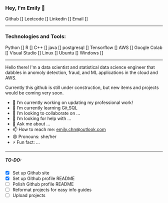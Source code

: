 <!--
**emilc-jpg/emilc-jpg** is a ✨ _special_ ✨ repository because its `README.md` (this file) appears on your GitHub profile.

Here are some ideas to get you started:

profile badges
https://github.com/Envoy-VC/awesome-badges

github https://img.shields.io/badge/GitHub-100000?style=for-the-badge&logo=github&logoColor=white
leetcode https://img.shields.io/badge/-LeetCode-FFA116?style=for-the-badge&logo=LeetCode&logoColor=black
linkedin https://img.shields.io/badge/LinkedIn-0077B5?style=for-the-badge&logo=linkedin&logoColor=white



linux https://img.shields.io/badge/Linux-FCC624?style=for-the-badge&logo=linux&logoColor=black
ubuntu https://img.shields.io/badge/Ubuntu-E95420?style=for-the-badge&logo=ubuntu&logoColor=white
windows https://img.shields.io/badge/Windows-0078D6?style=for-the-badge&logo=windows&logoColor=white

skills
python https://img.shields.io/badge/Python-14354C?style=for-the-badge&logo=python&logoColor=white
r https://img.shields.io/badge/R-276DC3?style=for-the-badge&logo=r&logoColor=white
c++ https://img.shields.io/badge/C%2B%2B-00599C?style=for-the-badge&logo=c%2B%2B&logoColor=white
java  https://img.shields.io/badge/Java-ED8B00?style=for-the-badge&logo=openjdk&logoColor=white
html  https://img.shields.io/badge/HTML-239120?style=for-the-badge&logo=html5&logoColor=white

postgresql https://img.shields.io/badge/PostgreSQL-316192?style=for-the-badge&logo=postgresql&logoColor=white


tensorflow https://img.shields.io/badge/TensorFlow-FF6F00?style=for-the-badge&logo=tensorflow&logoColor=white
aws https://img.shields.io/badge/Amazon_AWS-FF9900?style=for-the-badge&logo=amazonaws&logoColor=white

google colab https://img.shields.io/badge/Colab-F9AB00?style=for-the-badge&logo=googlecolab&color=525252
visual studio https://img.shields.io/badge/Visual_Studio_Code-0078D4?style=for-the-badge&logo=visual%20studio%20code&logoColor=white
-->
### Hey, I'm Emily 👋
Github [] Leetcode [] Linkedin [] Email []

--- 

### Technologies and Tools:
Python [] R [] C++ [] java [] postgresql [] Tensorflow [] AWS [] 
Google Colab [] Visual Studio [] Linux [] Ubuntu [] Windows []

---

Hello there! I'm a data scientist and statistical data science engineer that dabbles in anomoly detection, fraud, and ML applications in the cloud and AWS.

Currently this github is still under construction, but new items and projects would be coming very soon.


- 🔭 I’m currently working on updating my professional work!
- 🌱 I’m currently learning Git,SQL
- 👯 I’m looking to collaborate on ...
- 🤔 I’m looking for help with ...
- 💬 Ask me about ...
- 📫 How to reach me: emily.chn@outlook.com
- 😄 Pronouns: she/her
- ⚡ Fun fact: ...


---
##### TO-DO:

- [x] Set up Github site
- [x] Set up Github profile README
- [ ] Polish Github profile README
- [ ] Reformat projects for easy info guides
- [ ] Upload projects 
